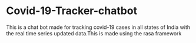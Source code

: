 # Covid-19-Tracker-chatbot
This is a chat bot made for tracking covid-19 cases in all states of India with the real time series updated data.This is made using the rasa framework
